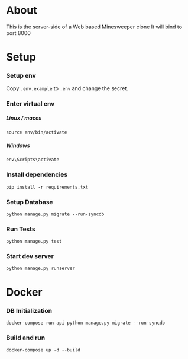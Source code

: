 # About

This is the server-side of a Web based Minesweeper clone
It will bind to port 8000

# Setup

### Setup env

Copy `.env.example` to `.env` and change the secret.

### Enter virtual env

##### Linux / macos
`source env/bin/activate` 
##### Windows
`env\Scripts\activate`

### Install dependencies

`pip install -r requirements.txt`

### Setup Database

`python manage.py migrate --run-syncdb`

### Run Tests

`python manage.py test`

### Start dev server

`python manage.py runserver`

# Docker

### DB Initialization

`docker-compose run api python manage.py migrate --run-syncdb`

### Build and run

`docker-compose up -d --build`
